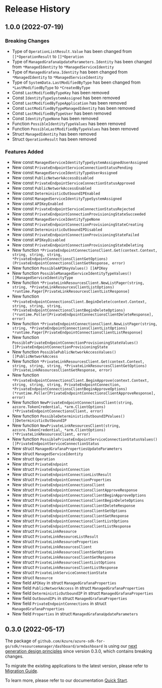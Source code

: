# Release History

## 1.0.0 (2022-07-19)
### Breaking Changes

- Type of `OperationListResult.Value` has been changed from `[]*OperationResult` to `[]*Operation`
- Type of `ManagedGrafanaUpdateParameters.Identity` has been changed from `*ManagedIdentity` to `*ManagedServiceIdentity`
- Type of `ManagedGrafana.Identity` has been changed from `*ManagedIdentity` to `*ManagedServiceIdentity`
- Type of `SystemData.LastModifiedByType` has been changed from `*LastModifiedByType` to `*CreatedByType`
- Const `LastModifiedByTypeKey` has been removed
- Const `IdentityTypeSystemAssigned` has been removed
- Const `LastModifiedByTypeApplication` has been removed
- Const `LastModifiedByTypeManagedIdentity` has been removed
- Const `LastModifiedByTypeUser` has been removed
- Const `IdentityTypeNone` has been removed
- Function `PossibleIdentityTypeValues` has been removed
- Function `PossibleLastModifiedByTypeValues` has been removed
- Struct `ManagedIdentity` has been removed
- Struct `OperationResult` has been removed

### Features Added

- New const `ManagedServiceIdentityTypeSystemAssignedUserAssigned`
- New const `PrivateEndpointServiceConnectionStatusPending`
- New const `ManagedServiceIdentityTypeUserAssigned`
- New const `PublicNetworkAccessDisabled`
- New const `PrivateEndpointServiceConnectionStatusApproved`
- New const `PublicNetworkAccessEnabled`
- New const `DeterministicOutboundIPEnabled`
- New const `ManagedServiceIdentityTypeSystemAssigned`
- New const `APIKeyEnabled`
- New const `PrivateEndpointServiceConnectionStatusRejected`
- New const `PrivateEndpointConnectionProvisioningStateSucceeded`
- New const `ManagedServiceIdentityTypeNone`
- New const `PrivateEndpointConnectionProvisioningStateCreating`
- New const `DeterministicOutboundIPDisabled`
- New const `PrivateEndpointConnectionProvisioningStateFailed`
- New const `APIKeyDisabled`
- New const `PrivateEndpointConnectionProvisioningStateDeleting`
- New function `*PrivateEndpointConnectionsClient.Get(context.Context, string, string, string, *PrivateEndpointConnectionsClientGetOptions) (PrivateEndpointConnectionsClientGetResponse, error)`
- New function `PossibleAPIKeyValues() []APIKey`
- New function `PossibleManagedServiceIdentityTypeValues() []ManagedServiceIdentityType`
- New function `*PrivateLinkResourcesClient.NewListPager(string, string, *PrivateLinkResourcesClientListOptions) *runtime.Pager[PrivateLinkResourcesClientListResponse]`
- New function `*PrivateEndpointConnectionsClient.BeginDelete(context.Context, string, string, string, *PrivateEndpointConnectionsClientBeginDeleteOptions) (*runtime.Poller[PrivateEndpointConnectionsClientDeleteResponse], error)`
- New function `*PrivateEndpointConnectionsClient.NewListPager(string, string, *PrivateEndpointConnectionsClientListOptions) *runtime.Pager[PrivateEndpointConnectionsClientListResponse]`
- New function `PossiblePrivateEndpointConnectionProvisioningStateValues() []PrivateEndpointConnectionProvisioningState`
- New function `PossiblePublicNetworkAccessValues() []PublicNetworkAccess`
- New function `*PrivateLinkResourcesClient.Get(context.Context, string, string, string, *PrivateLinkResourcesClientGetOptions) (PrivateLinkResourcesClientGetResponse, error)`
- New function `*PrivateEndpointConnectionsClient.BeginApprove(context.Context, string, string, string, PrivateEndpointConnection, *PrivateEndpointConnectionsClientBeginApproveOptions) (*runtime.Poller[PrivateEndpointConnectionsClientApproveResponse], error)`
- New function `NewPrivateEndpointConnectionsClient(string, azcore.TokenCredential, *arm.ClientOptions) (*PrivateEndpointConnectionsClient, error)`
- New function `PossibleDeterministicOutboundIPValues() []DeterministicOutboundIP`
- New function `NewPrivateLinkResourcesClient(string, azcore.TokenCredential, *arm.ClientOptions) (*PrivateLinkResourcesClient, error)`
- New function `PossiblePrivateEndpointServiceConnectionStatusValues() []PrivateEndpointServiceConnectionStatus`
- New struct `ManagedGrafanaPropertiesUpdateParameters`
- New struct `ManagedServiceIdentity`
- New struct `Operation`
- New struct `PrivateEndpoint`
- New struct `PrivateEndpointConnection`
- New struct `PrivateEndpointConnectionListResult`
- New struct `PrivateEndpointConnectionProperties`
- New struct `PrivateEndpointConnectionsClient`
- New struct `PrivateEndpointConnectionsClientApproveResponse`
- New struct `PrivateEndpointConnectionsClientBeginApproveOptions`
- New struct `PrivateEndpointConnectionsClientBeginDeleteOptions`
- New struct `PrivateEndpointConnectionsClientDeleteResponse`
- New struct `PrivateEndpointConnectionsClientGetOptions`
- New struct `PrivateEndpointConnectionsClientGetResponse`
- New struct `PrivateEndpointConnectionsClientListOptions`
- New struct `PrivateEndpointConnectionsClientListResponse`
- New struct `PrivateLinkResource`
- New struct `PrivateLinkResourceListResult`
- New struct `PrivateLinkResourceProperties`
- New struct `PrivateLinkResourcesClient`
- New struct `PrivateLinkResourcesClientGetOptions`
- New struct `PrivateLinkResourcesClientGetResponse`
- New struct `PrivateLinkResourcesClientListOptions`
- New struct `PrivateLinkResourcesClientListResponse`
- New struct `PrivateLinkServiceConnectionState`
- New struct `Resource`
- New field `APIKey` in struct `ManagedGrafanaProperties`
- New field `PublicNetworkAccess` in struct `ManagedGrafanaProperties`
- New field `DeterministicOutboundIP` in struct `ManagedGrafanaProperties`
- New field `OutboundIPs` in struct `ManagedGrafanaProperties`
- New field `PrivateEndpointConnections` in struct `ManagedGrafanaProperties`
- New field `Properties` in struct `ManagedGrafanaUpdateParameters`


## 0.3.0 (2022-05-17)

The package of `github.com/Azure/azure-sdk-for-go/sdk/resourcemanager/dashboard/armdashboard` is using our [next generation design principles](https://azure.github.io/azure-sdk/general_introduction.html) since version 0.3.0, which contains breaking changes.

To migrate the existing applications to the latest version, please refer to [Migration Guide](https://aka.ms/azsdk/go/mgmt/migration).

To learn more, please refer to our documentation [Quick Start](https://aka.ms/azsdk/go/mgmt).